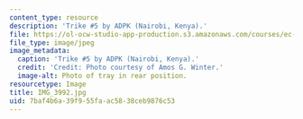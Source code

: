```yaml
---
content_type: resource
description: 'Trike #5 by ADPK (Nairobi, Kenya).'
file: https://ol-ocw-studio-app-production.s3.amazonaws.com/courses/ec-721-wheelchair-design-in-developing-countries-spring-2009/7baf4b6a39f955faac5838ceb9876c53_IMG_3992.jpg
file_type: image/jpeg
image_metadata:
  caption: 'Trike #5 by ADPK (Nairobi, Kenya).'
  credit: 'Credit: Photo courtesy of Amos G. Winter.'
  image-alt: Photo of tray in rear position.
resourcetype: Image
title: IMG_3992.jpg
uid: 7baf4b6a-39f9-55fa-ac58-38ceb9876c53
---
```

